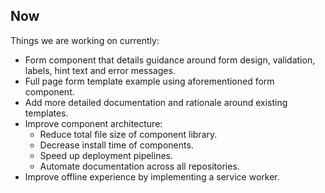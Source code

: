 ## Now

Things we are working on currently:

- Form component that details guidance around form design, validation, labels, hint text and error messages.
- Full page form template example using aforementioned form component.
- Add more detailed documentation and rationale around existing templates.
- Improve component architecture:
    - Reduce total file size of component library.
    - Decrease install time of components.
    - Speed up deployment pipelines.
    - Automate documentation across all repositories.
- Improve offline experience by implementing a service worker.
